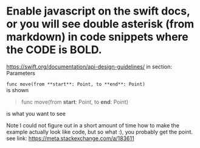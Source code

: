 # Enable javascript on the swift docs, or you will see double asterisk (from markdown) in code snippets where the CODE is BOLD.

<https://swift.org/documentation/api-design-guidelines/>
in section: Parameters  

`func move(from **start**: Point, to **end**: Point)`  
is shown

> func move(from **start**: Point, to **end**: Point)  

is what you want to see

Note I could not figure out in a short amount of time how to make the example actually look like code, but so what :), you probably get the point.
see link: <https://meta.stackexchange.com/a/183611>
